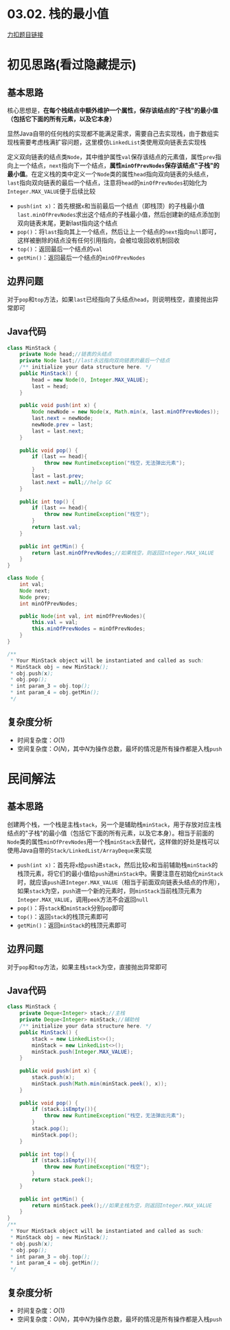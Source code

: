 # 03.02. 栈的最小值

[力扣题目链接](https://leetcode-cn.com/problems/min-stack-lcci/)


# 初见思路(看过隐藏提示)

## 基本思路
核心思想是，**在每个栈结点中额外维护一个属性，保存该结点的"子栈"的最小值（包括它下面的所有元素，以及它本身）**

显然Java自带的任何栈的实现都不能满足需求，需要自己去实现栈，由于数组实现栈需要考虑栈满扩容问题，这里模仿`LinkedList`类使用双向链表去实现栈

定义双向链表的结点类`Node`，其中维护属性`val`保存该结点的元素值，属性`prev`指向上一个结点，`next`指向下一个结点，<strong>属性`minOfPrevNodes`保存该结点"子栈"的最小值</strong>。在定义栈的类中定义一个`Node`类的属性`head`指向双向链表的头结点，`last`指向双向链表的最后一个结点，注意将`head`的`minOfPrevNodes`初始化为`Integer.MAX_VALUE`便于后续比较

- `push(int x)`：首先根据`x`和当前最后一个结点（即栈顶）的子栈最小值`last.minOfPrevNodes`求出这个结点的子栈最小值，然后创建新的结点添加到双向链表末尾，更新last指向这个结点
- `pop()`：将`last`指向其上一个结点，然后让上一个结点的`next`指向`null`即可，这样被删除的结点没有任何引用指向，会被垃圾回收机制回收
- `top()`：返回最后一个结点的`val`
- `getMin()`：返回最后一个结点的`minOfPrevNodes`

## 边界问题
对于`pop`和`top`方法，如果`last`已经指向了头结点`head`，则说明栈空，直接抛出异常即可

## Java代码
```java
class MinStack {
    private Node head;//链表的头结点
    private Node last;//last永远指向双向链表的最后一个结点
    /** initialize your data structure here. */
    public MinStack() {
        head = new Node(0, Integer.MAX_VALUE);
        last = head;
    }
    
    public void push(int x) {
        Node newNode = new Node(x, Math.min(x, last.minOfPrevNodes));
        last.next = newNode;
        newNode.prev = last;
        last = last.next;
    }
    
    public void pop() {
        if (last == head){
            throw new RuntimeException("栈空，无法弹出元素");
        }
        last = last.prev;
        last.next = null;//help GC
    }
    
    public int top() {
        if (last == head){
            throw new RuntimeException("栈空");
        }
        return last.val;
    }
    
    public int getMin() {
        return last.minOfPrevNodes;//如果栈空，则返回Integer.MAX_VALUE
    }
}

class Node {
    int val;
    Node next;
    Node prev;
    int minOfPrevNodes;

    public Node(int val, int minOfPrevNodes){
        this.val = val;
        this.minOfPrevNodes = minOfPrevNodes;
    }
}

/**
 * Your MinStack object will be instantiated and called as such:
 * MinStack obj = new MinStack();
 * obj.push(x);
 * obj.pop();
 * int param_3 = obj.top();
 * int param_4 = obj.getMin();
 */
```

## 复杂度分析
- 时间复杂度：$O(1)$
- 空间复杂度：$O(N)$，其中$N$为操作总数，最坏的情况是所有操作都是入栈`push`


# 民间解法

## 基本思路

创建两个栈，一个栈是主栈`stack`，另一个是辅助栈`minStack`，用于存放对应主栈结点的"子栈"的最小值（包括它下面的所有元素，以及它本身）。相当于前面的`Node`类的属性`minOfPrevNodes`用一个栈`minStack`去替代，这样做的好处是栈可以使用Java自带的`Stack/LinkedList/ArrayDeque`来实现

- `push(int x)`：首先将`x`给`push`进`stack`，然后比较`x`和当前辅助栈`minStack`的栈顶元素，将它们的最小值给`push`进`minStack`中。需要注意在初始化`minStack`时，就应该`push`进`Integer.MAX_VALUE`（相当于前面双向链表头结点的作用），如果`stack`为空，`push`进一个新的元素时，则`minStack`当前栈顶元素为`Integer.MAX_VALUE`，调用`peek`方法不会返回`null`
- `pop()`：将`stack`和`minStack`分别`pop`即可
- `top()`：返回`stack`的栈顶元素即可
- `getMin()`：返回`minStack`的栈顶元素即可

## 边界问题
对于`pop`和`top`方法，如果主栈`stack`为空，直接抛出异常即可

## Java代码
```java
class MinStack {
    private Deque<Integer> stack;//主栈
    private Deque<Integer> minStack;//辅助栈
    /** initialize your data structure here. */
    public MinStack() {
        stack = new LinkedList<>();
        minStack = new LinkedList<>();
        minStack.push(Integer.MAX_VALUE);
    }
    
    public void push(int x) {
        stack.push(x);
        minStack.push(Math.min(minStack.peek(), x));
    }
    
    public void pop() {
        if (stack.isEmpty()){
            throw new RuntimeException("栈空，无法弹出元素");
        }
        stack.pop();
        minStack.pop();
    }
    
    public int top() {
        if (stack.isEmpty()){
            throw new RuntimeException("栈空");
        }
        return stack.peek();
    }
    
    public int getMin() {
        return minStack.peek();//如果主栈为空，则返回Integer.MAX_VALUE
    }
}
/**
 * Your MinStack object will be instantiated and called as such:
 * MinStack obj = new MinStack();
 * obj.push(x);
 * obj.pop();
 * int param_3 = obj.top();
 * int param_4 = obj.getMin();
 */
```

## 复杂度分析
- 时间复杂度：$O(1)$
- 空间复杂度：$O(N)$，其中$N$为操作总数，最坏的情况是所有操作都是入栈`push`